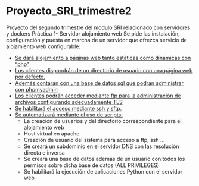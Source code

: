 # Proyecto_SRI_trimestre2
Proyecto del segundo trimestre del modulo SRI relacionado con servidores y dockers
Práctica 1- Servidor alojamiento web
Se pide las instalación, configuración y puesta en marcha de un servidor que ofrezca servicio de alojamiento web configurable:

- [Se dará alojamiento a páginas web tanto estáticas como dinámicas con “php”](/ProyectoSRI2/Alojamiento.md)
- [Los clientes dispondrán de un directorio de usuario con una página web por defecto.](/ProyectoSRI2/Alojamiento.md)
- [Además contarán con una base de datos sql que podrán administrar con phpmyadmin](/ProyectoSRI2/Alojamiento.md)
- [Los clientes podrán acceder mediante ftp para la administración de archivos configurando adecuadamente TLS](/ProyectoSRI2/ssh_ftp_tls.md)
- [Se habilitará el acceso mediante ssh y sftp. ](/ProyectoSRI2/ssh_ftp_tls.md)
- [Se automatizará mediante el uso de scripts:](/ProyectoSRI2/scripts.md) 
  - La creación de usuarios y del directorio correspondiente para el alojamiento web
  - Host virtual en apache
  - Creación de usuario del sistema para acceso a ftp, ssh …
  - Se creará un subdominio en el servidor DNS con las resolución directa e inversa
  - Se creará una base de datos además de un usuario con todos los permisos sobre dicha base de datos (ALL PRIVILEGES)
  - Se habilitará la ejecución de aplicaciones Python con el servidor web 
